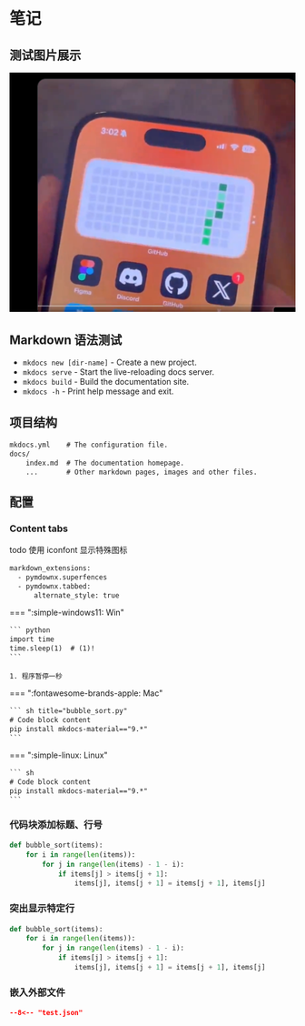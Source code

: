 # 笔记

## 测试图片展示

![Alt text](<Clipboard - 2023-12-20 12.49.05.png>)

## Markdown 语法测试

* `mkdocs new [dir-name]` - Create a new project.
* `mkdocs serve` - Start the live-reloading docs server.
* `mkdocs build` - Build the documentation site.
* `mkdocs -h` - Print help message and exit.

## 项目结构

    mkdocs.yml    # The configuration file.
    docs/
        index.md  # The documentation homepage.
        ...       # Other markdown pages, images and other files.


## 配置 
### Content tabs
todo 使用 iconfont 显示特殊图标
``` { .yaml .select }
markdown_extensions:
  - pymdownx.superfences
  - pymdownx.tabbed:
      alternate_style: true
```

=== ":simple-windows11: Win"

    ``` python
    import time
    time.sleep(1)  # (1)!
    ```

    1. 程序暂停一秒


=== ":fontawesome-brands-apple: Mac"

    ``` sh title="bubble_sort.py"
    # Code block content
    pip install mkdocs-material=="9.*"
    ```

=== ":simple-linux: Linux"

    ``` sh
    # Code block content
    pip install mkdocs-material=="9.*"
    ```


### 代码块添加标题、行号

``` py title="bubble_sort.py" linenums="1"
def bubble_sort(items):
    for i in range(len(items)):
        for j in range(len(items) - 1 - i):
            if items[j] > items[j + 1]:
                items[j], items[j + 1] = items[j + 1], items[j]
```

### 突出显示特定行
``` py hl_lines="2 3"
def bubble_sort(items):
    for i in range(len(items)):
        for j in range(len(items) - 1 - i):
            if items[j] > items[j + 1]:
                items[j], items[j + 1] = items[j + 1], items[j]
```

### 嵌入外部文件
``` json title="test.json"
--8<-- "test.json"
```

